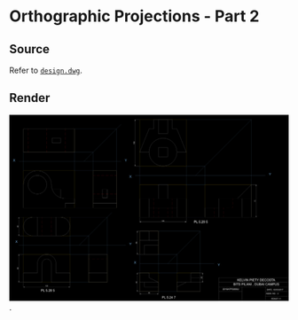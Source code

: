 # Orthographic Projections - Part 2

## Source

Refer to [`design.dwg`](design.dwg).

## Render

![Render](assets/render.png).
